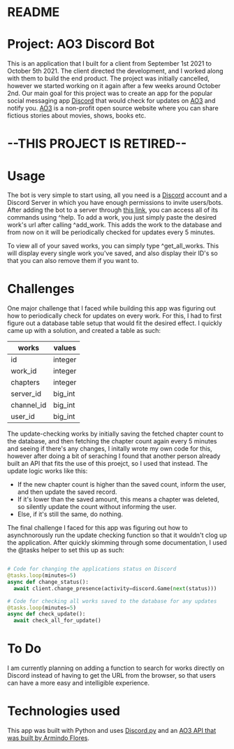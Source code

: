 # README

# Project: AO3 Discord Bot

This is an application that I built for a client from September 1st 2021 to October 5th  2021. The client directed the development, and I worked along with them to build the end product. The project was initially cancelled, however we started working on it again after a few weeks around October 2nd. Our main goal for this project was to create an app for the popular social messaging app [Discord](https://discord.com) that would check for updates on [AO3](https://archiveofourown.org) and notify you. [AO3](https://archiveofourown.org) is a non-profit open source website where you can share fictious stories about movies, shows, books etc.

# --THIS PROJECT IS RETIRED--

# Usage

The bot is very simple to start using, all you need is a [Discord](https://discord.com) account and a Discord Server in which you have enough permissions to invite users/bots.
After adding the bot to a server through [this link](https://top.gg/en/bot/882596640479936533), you can access all of its commands using ^help. To add a work, you just simply paste the desired work's url after calling ^add_work. This adds the work to the database and from now on it will be periodically checked for updates every 5 minutes.

To view all of your saved works, you can simply type ^get_all_works. This will display every single work you've saved, and also display their ID's so that you can also remove them if you want to.

# Challenges

One major challenge that I faced while building this app was figuring out how to periodically check for updates on every work. For this, I had to first figure out a database table setup that would fit the desired effect. I quickly came up with a solution, and created a table as such:

| works | values |
| --- | --- |
| id | integer |
| work_id | integer |
| chapters | integer |
| server_id | big_int |
| channel_id | big_int |
| user_id | big_int |

The update-checking works by initially saving the fetched chapter count to the database, and then fetching the chapter count again every 5 minutes and seeing if there's any changes, I initally wrote my own code for this, however after doing a bit of seraching I found that another person already built an API that fits the use of this proejct, so I used that instead. 
The update logic works like this: 
* If the new chapter count is higher than the saved count, inform the user, and then update the saved record. 
* If it's lower than the saved amount, this means a chapter was deleted, so silently update the count without informing the user. 
* Else, if it's still the same, do nothing.

The final challenge I faced for this app was figuring out how to asynchnorously run the update checking function so that it wouldn't clog up the application. After quickly skimming through some documentation, I used the @tasks helper to set this up as such:

```python

# Code for changing the applications status on Discord
@tasks.loop(minutes=5)
async def change_status():
  await client.change_presence(activity=discord.Game(next(status)))   

# Code for checking all works saved to the database for any updates
@tasks.loop(minutes=5)
async def check_update():
  await check_all_for_update()
```

# To Do

I am currently planning on adding a function to search for works directly on Discord instead of having to get the URL from the browser, so that users can have a more easy and intelligible experience.

# Technologies used

This app was built with Python and uses [Discord.py](https://discordpy.readthedocs.io/en/stable/) and an [AO3 API that was built by Armindo Flores](https://github.com/ArmindoFlores/ao3_api).
